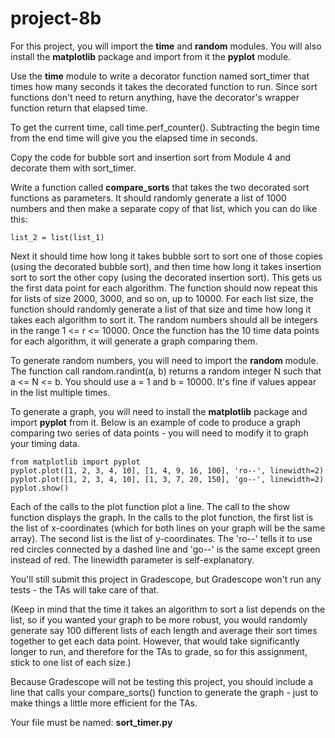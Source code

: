 # project-8b

For this project, you will import the **time** and **random** modules.  You will also install the **matplotlib** package and import from it the **pyplot** module.

Use the **time** module to write a decorator function named sort_timer that times how many seconds it takes the decorated function to run.  Since sort functions don't need to return anything, have the decorator's wrapper function return that elapsed time.

To get the current time, call time.perf_counter().  Subtracting the begin time from the end time will give you the elapsed time in seconds.

Copy the code for bubble sort and insertion sort from Module 4 and decorate them with sort_timer.

Write a function called **compare_sorts** that takes the two decorated sort functions as parameters.  It should randomly generate a list of 1000 numbers and then make a separate copy of that list, which you can do like this:
```
list_2 = list(list_1)
```
Next it should time how long it takes bubble sort to sort one of those copies (using the decorated bubble sort), and then time how long it takes insertion sort to sort the other copy (using the decorated insertion sort).  This gets us the first data point for each algorithm.  The function should now repeat this for lists of size 2000, 3000, and so on, up to 10000.  For each list size, the function should randomly generate a list of that size and time how long it takes each algorithm to sort it.  The random numbers should all be integers in the range 1 <= r <= 10000.  Once the function has the 10 time data points for each algorithm, it will generate a graph comparing them.

To generate random numbers, you will need to import the **random** module.  The function call random.randint(a, b) returns a random integer N such that a <= N <= b.  You should use a = 1 and b = 10000.  It's fine if values appear in the list multiple times.

To generate a graph, you will need to install the **matplotlib** package and import **pyplot** from it.  Below is an example of code to produce a graph comparing two series of data points - you will need to modify it to graph your timing data.
```
from matplotlib import pyplot
pyplot.plot([1, 2, 3, 4, 10], [1, 4, 9, 16, 100], 'ro--', linewidth=2)
pyplot.plot([1, 2, 3, 4, 10], [1, 3, 7, 20, 150], 'go--', linewidth=2)
pyplot.show()
```
Each of the calls to the plot function plot a line.  The call to the show function displays the graph.  In the calls to the plot function, the first list is the list of x-coordinates (which for both lines on your graph will be the same array).  The second list is the list of y-coordinates.  The 'ro--' tells it to use red circles connected by a dashed line and 'go--' is the same except green instead of red.  The linewidth parameter is self-explanatory.

You'll still submit this project in Gradescope, but Gradescope won't run any tests - the TAs will take care of that.

(Keep in mind that the time it takes an algorithm to sort a list depends on the list, so if you wanted your graph to be more robust, you would randomly generate say 100 different lists of each length and average their sort times together to get each data point.  However, that would take significantly longer to run, and therefore for the TAs to grade, so for this assignment, stick to one list of each size.)

Because Gradescope will not be testing this project, you should include a line that calls your compare_sorts() function to generate the graph - just to make things a little more efficient for the TAs.

Your file must be named: **sort_timer.py**

